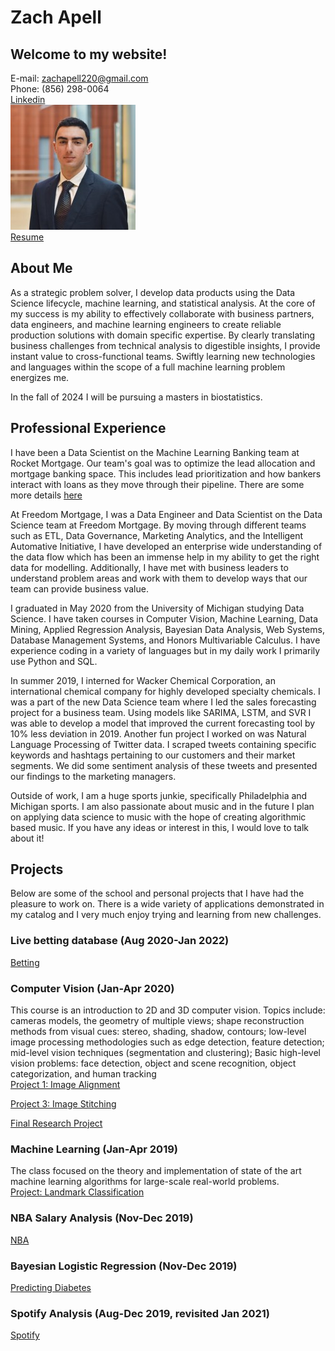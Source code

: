 # Zach Apell

## Welcome to my website!
E-mail: zachapell220@gmail.com  
Phone: (856) 298-0064  
[Linkedin](https://www.linkedin.com/in/zach-apell/)  
![me](./0.jpeg)  
[Resume](./Apell_Zachary_Resume(jul23).pdf)


## About Me
As a strategic problem solver, I develop data products using the Data Science lifecycle, machine learning, and statistical analysis. At the core of my success is my ability to effectively collaborate with business partners, data engineers, and machine learning engineers to create reliable production solutions with domain specific expertise. By clearly translating business challenges from technical analysis to digestible insights, I provide instant value to cross-functional teams. Swiftly learning new technologies and languages within the scope of a full machine learning problem energizes me.

In the fall of 2024 I will be pursuing a masters in biostatistics.

## Professional Experience

I have been a Data Scientist on the Machine Learning Banking team at Rocket Mortgage.  Our team's goal was to optimize the lead allocation and mortgage banking space.  This includes lead prioritization and how bankers interact with loans as they move through their pipeline.  There are some more details [here](./RKT/readme.md) 

At Freedom Mortgage, I was a Data Engineer and Data Scientist on the Data Science team at Freedom Mortgage.  By moving through different teams such as ETL, Data Governance, Marketing Analytics, and the Intelligent Automative Initiative, I have developed an enterprise wide understanding of the data flow which has been an immense help in my ability to get the right data for modelling.  Additionally, I have met with business leaders to understand problem areas and work with them to develop ways that our team can provide business value.

I graduated in May 2020 from the University of Michigan studying Data Science.  I have taken courses in Computer Vision, Machine Learning, Data Mining, Applied Regression Analysis, Bayesian Data Analysis, Web Systems, Database Management Systems, and Honors Multivariable Calculus.  I have experience coding in a variety of languages but in my daily work I primarily use Python and SQL.  

In summer 2019, I interned for Wacker Chemical Corporation, an international chemical company for highly developed specialty chemicals.  I was a part of the new Data Science team where I led the sales forecasting project for a business team.  Using models like SARIMA, LSTM, and SVR I was able to develop a model that improved the current forecasting tool by 10% less deviation in 2019.  Another fun project I worked on was Natural Language Processing of Twitter data.  I scraped tweets containing specific keywords and hashtags pertaining to our customers and their market segments.  We did some sentiment analysis of these tweets and presented our findings to the marketing managers.

Outside of work, I am a huge sports junkie, specifically Philadelphia and Michigan sports.  I am also passionate about music and in the future I plan on applying data science to music with the hope of creating algorithmic based music.  If you have any ideas or interest in this, I would love to talk about it!

## Projects
Below are some of the school and personal projects that I have had the pleasure to work on.  There is a wide variety of applications demonstrated in my catalog and I very much enjoy trying and learning from new challenges.

### Live betting database (Aug 2020-Jan 2022)
[Betting](./gambling/overview.md)

### Computer Vision (Jan-Apr 2020)
This course is an introduction to 2D and 3D computer vision. Topics include: cameras models, the geometry of multiple views; shape reconstruction methods from visual cues: stereo, shading, shadow, contours; low-level image processing methodologies such as edge detection, feature detection; mid-level vision techniques (segmentation and clustering); Basic high-level vision problems: face detection, object and scene recognition, object categorization, and human tracking  
[Project 1: Image Alignment](./eecs442_p1/README.md)  

[Project 3: Image Stitching](./eecs442_p3/README.md)

[Final Research Project](./442_final_project/overview.md)

### Machine Learning (Jan-Apr 2019)
The class focused on the theory and implementation of state of the art machine learning algorithms for large-scale real-world problems.\
[Project: Landmark Classification](./eecs445_p2/README.md)

### NBA Salary Analysis (Nov-Dec 2019)
[NBA](./415_final_project/overview.md)

### Bayesian Logistic Regression (Nov-Dec 2019)
[Predicting Diabetes](./final_project/overview.md)

### Spotify Analysis (Aug-Dec 2019, revisited Jan 2021)
[Spotify](./spotify/readme.md)




